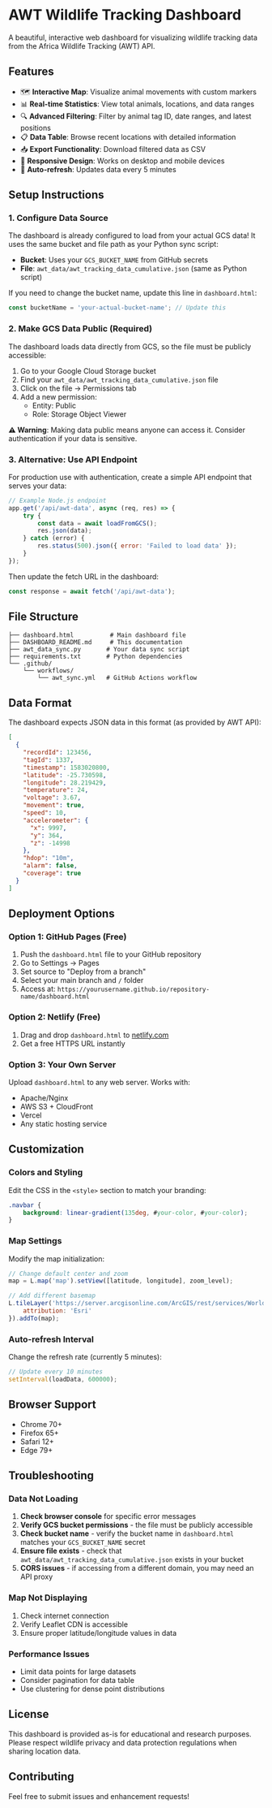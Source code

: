 # AWT Wildlife Tracking Dashboard

A beautiful, interactive web dashboard for visualizing wildlife tracking data from the Africa Wildlife Tracking (AWT) API.

## Features

- 🗺️ **Interactive Map**: Visualize animal movements with custom markers
- 📊 **Real-time Statistics**: View total animals, locations, and data ranges
- 🔍 **Advanced Filtering**: Filter by animal tag ID, date ranges, and latest positions
- 📋 **Data Table**: Browse recent locations with detailed information
- 📥 **Export Functionality**: Download filtered data as CSV
- 🎨 **Responsive Design**: Works on desktop and mobile devices
- 🔄 **Auto-refresh**: Updates data every 5 minutes

## Setup Instructions

### 1. Configure Data Source

The dashboard is already configured to load from your actual GCS data! It uses the same bucket and file path as your Python sync script:

- **Bucket**: Uses your `GCS_BUCKET_NAME` from GitHub secrets
- **File**: `awt_data/awt_tracking_data_cumulative.json` (same as Python script)

If you need to change the bucket name, update this line in `dashboard.html`:

```javascript
const bucketName = 'your-actual-bucket-name'; // Update this
```

### 2. Make GCS Data Public (Required)

The dashboard loads data directly from GCS, so the file must be publicly accessible:

1. Go to your Google Cloud Storage bucket
2. Find your `awt_data/awt_tracking_data_cumulative.json` file
3. Click on the file → Permissions tab
4. Add a new permission:
   - Entity: Public
   - Role: Storage Object Viewer

**⚠️ Warning**: Making data public means anyone can access it. Consider authentication if your data is sensitive.

### 3. Alternative: Use API Endpoint

For production use with authentication, create a simple API endpoint that serves your data:

```javascript
// Example Node.js endpoint
app.get('/api/awt-data', async (req, res) => {
    try {
        const data = await loadFromGCS();
        res.json(data);
    } catch (error) {
        res.status(500).json({ error: 'Failed to load data' });
    }
});
```

Then update the fetch URL in the dashboard:
```javascript
const response = await fetch('/api/awt-data');
```

## File Structure

```
├── dashboard.html          # Main dashboard file
├── DASHBOARD_README.md     # This documentation
├── awt_data_sync.py       # Your data sync script
├── requirements.txt       # Python dependencies
└── .github/
    └── workflows/
        └── awt_sync.yml   # GitHub Actions workflow
```

## Data Format

The dashboard expects JSON data in this format (as provided by AWT API):

```json
[
  {
    "recordId": 123456,
    "tagId": 1337,
    "timestamp": 1583020800,
    "latitude": -25.730598,
    "longitude": 28.219429,
    "temperature": 24,
    "voltage": 3.67,
    "movement": true,
    "speed": 10,
    "accelerometer": {
      "x": 9997,
      "y": 364,
      "z": -14998
    },
    "hdop": "10m",
    "alarm": false,
    "coverage": true
  }
]
```

## Deployment Options

### Option 1: GitHub Pages (Free)

1. Push the `dashboard.html` file to your GitHub repository
2. Go to Settings → Pages
3. Set source to "Deploy from a branch"
4. Select your main branch and `/` folder
5. Access at: `https://yourusername.github.io/repository-name/dashboard.html`

### Option 2: Netlify (Free)

1. Drag and drop `dashboard.html` to [netlify.com](https://netlify.com)
2. Get a free HTTPS URL instantly

### Option 3: Your Own Server

Upload `dashboard.html` to any web server. Works with:
- Apache/Nginx
- AWS S3 + CloudFront
- Vercel
- Any static hosting service

## Customization

### Colors and Styling

Edit the CSS in the `<style>` section to match your branding:

```css
.navbar {
    background: linear-gradient(135deg, #your-color, #your-color);
}
```

### Map Settings

Modify the map initialization:

```javascript
// Change default center and zoom
map = L.map('map').setView([latitude, longitude], zoom_level);

// Add different basemap
L.tileLayer('https://server.arcgisonline.com/ArcGIS/rest/services/World_Imagery/MapServer/tile/{z}/{y}/{x}', {
    attribution: 'Esri'
}).addTo(map);
```

### Auto-refresh Interval

Change the refresh rate (currently 5 minutes):

```javascript
// Update every 10 minutes
setInterval(loadData, 600000);
```

## Browser Support

- Chrome 70+
- Firefox 65+
- Safari 12+
- Edge 79+

## Troubleshooting

### Data Not Loading

1. **Check browser console** for specific error messages
2. **Verify GCS bucket permissions** - the file must be publicly accessible
3. **Check bucket name** - verify the bucket name in `dashboard.html` matches your `GCS_BUCKET_NAME` secret
4. **Ensure file exists** - check that `awt_data/awt_tracking_data_cumulative.json` exists in your bucket
5. **CORS issues** - if accessing from a different domain, you may need an API proxy

### Map Not Displaying

1. Check internet connection
2. Verify Leaflet CDN is accessible
3. Ensure proper latitude/longitude values in data

### Performance Issues

- Limit data points for large datasets
- Consider pagination for data table
- Use clustering for dense point distributions

## License

This dashboard is provided as-is for educational and research purposes. Please respect wildlife privacy and data protection regulations when sharing location data.

## Contributing

Feel free to submit issues and enhancement requests!
